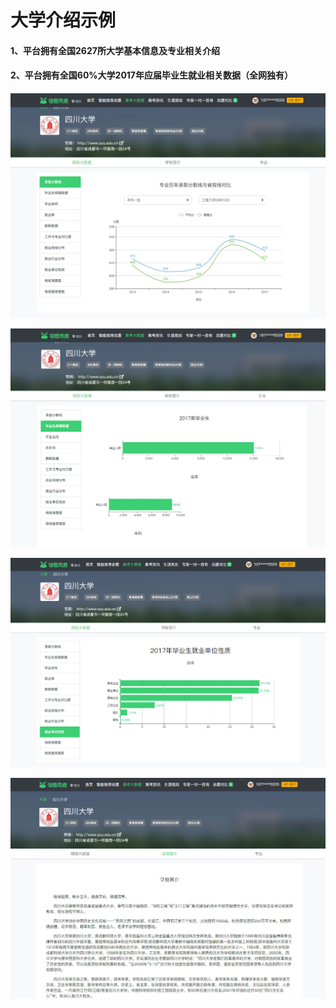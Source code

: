 # 大学介绍示例

#### 1、平台拥有全国2627所大学基本信息及专业相关介绍

#### 2、平台拥有全国60%大学2017年应届毕业生就业相关数据（全网独有）

![](../.gitbook/assets/assets2fldiihpcrpao3whq1t2fldk277ywoito2xkawp2fldk2cxczt7v375lijvt2ftim-jie-tu-20180530152349.jpg)

![](../.gitbook/assets/assets2fldiihpcrpao3whq1t2fldk2i8uwaa9kbyeykj2fldk2nnpwhzzujmmj68m2ftim-jie-tu-20180530152407.jpg)

![](../.gitbook/assets/assets2fldiihpcrpao3whq1t2fldk2i8uwaa9kbyeykj2fldk2pnfa6ob9rnkcnhu2ftim-jie-tu-20180530152431.jpg)

![](../.gitbook/assets/assets2fldiihpcrpao3whq1t2fldk2i8uwaa9kbyeykj2fldk2r9igiq7gul8uozy2ftim-jie-tu-20180530152947.jpg)

